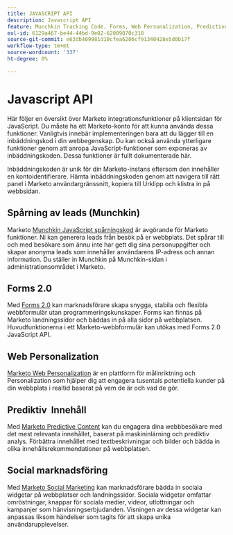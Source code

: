 ```yaml
---
title: JAVASCRIPT API
description: Javascript API
feature: Munchkin Tracking Code, Forms, Web Personalization, Predictive Content, Social, Javascript
exl-id: 6129a467-be44-44bd-9e02-62009070c318
source-git-commit: e63db409981d10cfea6206cf91340428e5d0b17f
workflow-type: tm+mt
source-wordcount: '337'
ht-degree: 0%

---
```


# Javascript API

Här följer en översikt över Marketo integrationsfunktioner på klientsidan för JavaScript. Du måste ha ett Marketo-konto för att kunna använda dessa funktioner. Vanligtvis innebär implementeringen bara att du lägger till en inbäddningskod i din webbegenskap. Du kan också använda ytterligare funktioner genom att anropa JavaScript-funktioner som exponeras av inbäddningskoden. Dessa funktioner är fullt dokumenterade här.

Inbäddningskoden är unik för din Marketo-instans eftersom den innehåller en kontoidentifierare. Hämta inbäddningskoden genom att navigera till rätt panel i Marketo användargränssnitt, kopiera till Urklipp och klistra in på webbsidan.

## Spårning av leads (Munchkin)

Marketo [Munchkin JavaScript spårningskod](lead-tracking.md) är avgörande för Marketo funktioner. Ni kan generera leads från besök på er webbplats. Det spårar till och med besökare som ännu inte har gett dig sina personuppgifter och skapar anonyma leads som innehåller användarens IP-adress och annan information. Du ställer in Munchkin på Munchkin-sidan i administrationsområdet i Marketo.

## Forms 2.0

Med [Forms 2.0](forms-api-reference.md) kan marknadsförare skapa snygga, stabila och flexibla webbformulär utan programmeringskunskaper. Forms kan finnas på Marketo landningssidor och bäddas in på alla sidor på webbplatsen. Huvudfunktionerna i ett Marketo-webbformulär kan utökas med Forms 2.0 JavaScript API.

## Web Personalization

[Marketo Web Personalization](web-personalization.md) är en plattform för målinriktning och Personalization som hjälper dig att engagera tusentals potentiella kunder på din webbplats i realtid baserat på vem de är och vad de gör.

## Prediktiv  Innehåll

Med [Marketo Predictive Content](predictive-content.md) kan du engagera dina webbbesökare med det mest relevanta innehållet, baserat på maskininlärning och prediktiv analys. Förbättra innehållet med textbeskrivningar och bilder och bädda in olika innehållsrekommendationer på webbplatsen.

## Social marknadsföring

Med [Marketo Social Marketing](social.md) kan marknadsförare bädda in sociala widgetar på webbplatser och landningssidor. Sociala widgetar omfattar omröstningar, knappar för sociala medier, videor, utlottningar och kampanjer som hänvisningserbjudanden. Visningen av dessa widgetar kan anpassas liksom händelser som tagits för att skapa unika användarupplevelser.
